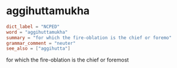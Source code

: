 # aggihuttamukha

``` toml
dict_label = "NCPED"
word = "aggihuttamukha"
summary = "for which the fire-oblation is the chief or foremo"
grammar_comment = "neuter"
see_also = ["aggihutta"]
```

for which the fire\-oblation is the chief or foremost

